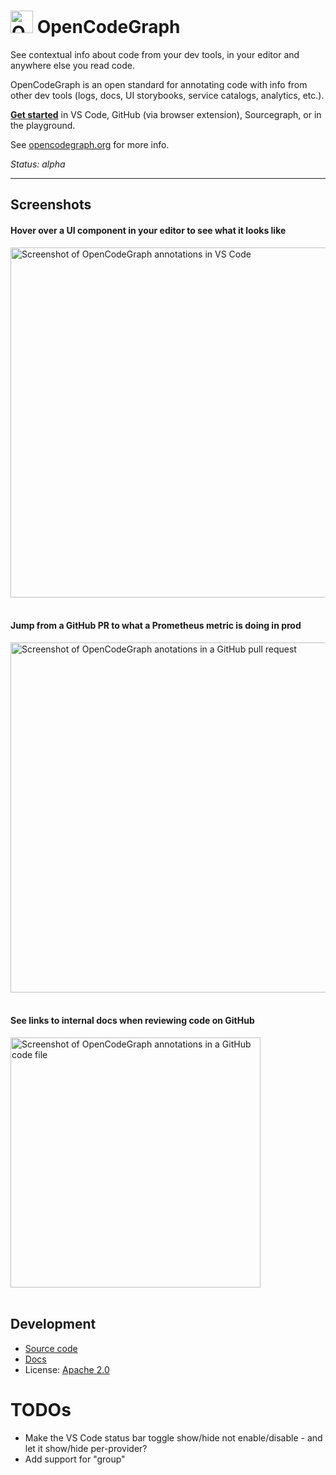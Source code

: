# <img src="https://storage.googleapis.com/sourcegraph-assets/opencodegraph/logomark-v0.png" width="36" height="36" alt="OpenCodeGraph logo"> OpenCodeGraph

<!-- Keep in sync with ./web/pages/index -->

See contextual info about code from your dev tools, in your editor and anywhere else you read code.

OpenCodeGraph is an open standard for annotating code with info from other dev tools (logs, docs, UI storybooks, service catalogs, analytics, etc.).

[**Get started**](https://opencodegraph.org/docs/start) in VS Code, GitHub (via browser extension), Sourcegraph, or in the playground.

See [opencodegraph.org](https://opencodegraph.org) for more info.

_Status: alpha_

---

## Screenshots

#### Hover over a UI component in your editor to see what it looks like

<img src="https://storage.googleapis.com/sourcegraph-assets/blog/screencast-vscode-storybook-v0.gif" width="560" alt="Screenshot of OpenCodeGraph annotations in VS Code" />
<br/><br/>

#### Jump from a GitHub PR to what a Prometheus metric is doing in prod

<img src="https://storage.googleapis.com/sourcegraph-assets/opencodegraph/screenshot-github-pr-prometheus-browser-v1.png" width="560" alt="Screenshot of OpenCodeGraph anotations in a GitHub pull request" />
<br/><br/>

#### See links to internal docs when reviewing code on GitHub

<img src="https://storage.googleapis.com/sourcegraph-assets/opencodegraph/screenshot-github-links-browser-v0.png" alt="Screenshot of OpenCodeGraph annotations in a GitHub code file" width="400" />
<br/><br/>

## Development

- [Source code](https://github.com/sourcegraph/opencodegraph)
- [Docs](https://opencodegraph.org)
- License: [Apache 2.0](LICENSE)

# TODOs

- Make the VS Code status bar toggle show/hide not enable/disable - and let it show/hide per-provider?
- Add support for "group"
